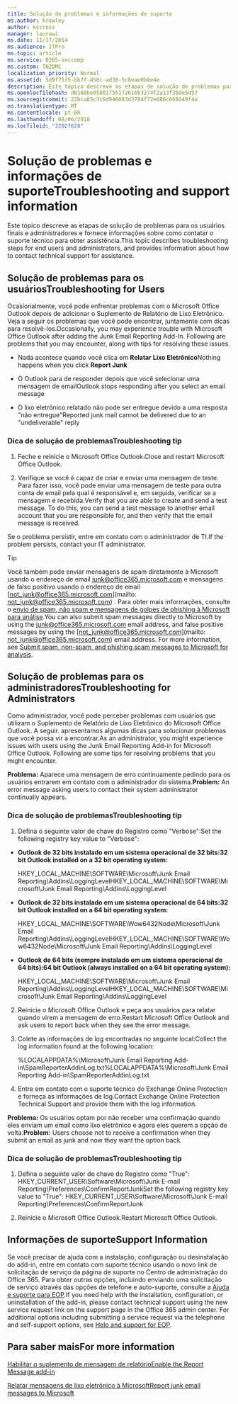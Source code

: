```yaml
---
title: Solução de problemas e informações de suporte
ms.author: krowley
author: kccross
manager: laurawi
ms.date: 11/17/2014
ms.audience: ITPro
ms.topic: article
ms.service: O365-seccomp
ms.custom: TN2DMC
localization_priority: Normal
ms.assetid: 5d9f75f5-bb7f-458c-ad30-5c8eae0b0e4e
description: Este tópico descreve as etapas de solução de problemas para os usuários finais e administradores e fornece informações sobre como contatar o suporte técnico para obter assistência.
ms.openlocfilehash: d6168be0580175b172616b3274f2a13f36de5d57
ms.sourcegitcommit: 22bca85c3c6d946083d3784f72e886c068d49f4a
ms.translationtype: MT
ms.contentlocale: pt-BR
ms.lasthandoff: 08/06/2018
ms.locfileid: "22027628"
---
```

# <a name="troubleshooting-and-support-information"></a><span data-ttu-id="29f94-103">Solução de problemas e informações de suporte</span><span class="sxs-lookup"><span data-stu-id="29f94-103">Troubleshooting and support information</span></span>

<span data-ttu-id="29f94-104">Este tópico descreve as etapas de solução de problemas para os usuários finais e administradores e fornece informações sobre como contatar o suporte técnico para obter assistência.</span><span class="sxs-lookup"><span data-stu-id="29f94-104">This topic describes troubleshooting steps for end users and administrators, and provides information about how to contact technical support for assistance.</span></span>
  
## <a name="troubleshooting-for-users"></a><span data-ttu-id="29f94-105">Solução de problemas para os usuários</span><span class="sxs-lookup"><span data-stu-id="29f94-105">Troubleshooting for Users</span></span>

<span data-ttu-id="29f94-p101">Ocasionalmente, você pode enfrentar problemas com o Microsoft Office Outlook depois de adicionar o Suplemento de Relatório de Lixo Eletrônico. Veja a seguir os problemas que você pode encontrar, juntamente com dicas para resolvê-los.</span><span class="sxs-lookup"><span data-stu-id="29f94-p101">Occasionally, you may experience trouble with Microsoft Office Outlook after adding the Junk Email Reporting Add-In. Following are problems that you may encounter, along with tips for resolving these issues.</span></span> 
  
- <span data-ttu-id="29f94-108">Nada acontece quando você clica em **Relatar Lixo Eletrônico**</span><span class="sxs-lookup"><span data-stu-id="29f94-108">Nothing happens when you click **Report Junk**</span></span>
    
- <span data-ttu-id="29f94-109">O Outlook para de responder depois que você selecionar uma mensagem de email</span><span class="sxs-lookup"><span data-stu-id="29f94-109">Outlook stops responding after you select an email message</span></span>
    
- <span data-ttu-id="29f94-110">O lixo eletrônico relatado não pode ser entregue devido a uma resposta "não entregue"</span><span class="sxs-lookup"><span data-stu-id="29f94-110">Reported junk mail cannot be delivered due to an "undeliverable" reply</span></span>
    
### <a name="troubleshooting-tip"></a><span data-ttu-id="29f94-111">Dica de solução de problemas</span><span class="sxs-lookup"><span data-stu-id="29f94-111">Troubleshooting tip</span></span>

1. <span data-ttu-id="29f94-112">Feche e reinicie o Microsoft Office Outlook.</span><span class="sxs-lookup"><span data-stu-id="29f94-112">Close and restart Microsoft Office Outlook.</span></span>
    
2. <span data-ttu-id="29f94-p102">Verifique se você é capaz de criar e enviar uma mensagem de teste. Para fazer isso, você pode enviar uma mensagem de teste para outra conta de email pela qual é responsável e, em seguida, verificar se a mensagem é recebida.</span><span class="sxs-lookup"><span data-stu-id="29f94-p102">Verify that you are able to create and send a test message. To do this, you can send a test message to another email account that you are responsible for, and then verify that the email message is received.</span></span>
    
<span data-ttu-id="29f94-115">Se o problema persistir, entre em contato com o administrador de TI.</span><span class="sxs-lookup"><span data-stu-id="29f94-115">If the problem persists, contact your IT administrator.</span></span>
  
> [!TIP]
> <span data-ttu-id="29f94-p103">Você também pode enviar mensagens de spam diretamente à Microsoft usando o endereço de email [junk@office365.microsoft.com](mailto:junk@office365.microsoft.com) e mensagens de falso positivo usando o endereço de email [not_junk@office365.microsoft.com](mailto: not_junk@office365.microsoft.com) . Para obter mais informações, consulte o [envio de spam, não spam e mensagens de golpes de phishing à Microsoft para análise](submit-spam-non-spam-and-phishing-scam-messages-to-microsoft-for-analysis.md).</span><span class="sxs-lookup"><span data-stu-id="29f94-p103">You can also submit spam messages directly to Microsoft by using the [junk@office365.microsoft.com](mailto:junk@office365.microsoft.com) email address, and false positive messages by using the [not_junk@office365.microsoft.com](mailto: not_junk@office365.microsoft.com) email address. For more information, see [Submit spam, non-spam, and phishing scam messages to Microsoft for analysis](submit-spam-non-spam-and-phishing-scam-messages-to-microsoft-for-analysis.md).</span></span> 
  
## <a name="troubleshooting-for-administrators"></a><span data-ttu-id="29f94-118">Solução de problemas para os administradores</span><span class="sxs-lookup"><span data-stu-id="29f94-118">Troubleshooting for Administrators</span></span>

<span data-ttu-id="29f94-p104">Como administrador, você pode perceber problemas com usuários que utilizam o Suplemento de Relatório de Lixo Eletrônico do Microsoft Office Outlook. A seguir. apresentamos algumas dicas para solucionar problemas que você possa vir a encontrar.</span><span class="sxs-lookup"><span data-stu-id="29f94-p104">As an administrator, you might experience issues with users using the Junk Email Reporting Add-in for Microsoft Office Outlook. Following are some tips for resolving problems that you might encounter.</span></span> 
  
 <span data-ttu-id="29f94-121">**Problema:** Aparece uma mensagem de erro continuamente pedindo para os usuários entrarem em contato com o administrador do sistema.</span><span class="sxs-lookup"><span data-stu-id="29f94-121">**Problem:** An error message asking users to contact their system administrator continually appears.</span></span> 
  
### <a name="troubleshooting-tip"></a><span data-ttu-id="29f94-122">Dica de solução de problemas</span><span class="sxs-lookup"><span data-stu-id="29f94-122">Troubleshooting tip</span></span>

1. <span data-ttu-id="29f94-123">Defina o seguinte valor de chave do Registro como "Verbose":</span><span class="sxs-lookup"><span data-stu-id="29f94-123">Set the following registry key value to "Verbose":</span></span>
    
  - <span data-ttu-id="29f94-124">**Outlook de 32 bits instalado em um sistema operacional de 32 bits:**</span><span class="sxs-lookup"><span data-stu-id="29f94-124">**32 bit Outlook installed on a 32 bit operating system:**</span></span>
    
    <span data-ttu-id="29f94-125">HKEY_LOCAL_MACHINE\SOFTWARE\Microsoft\Junk Email Reporting\Addins\LoggingLevel</span><span class="sxs-lookup"><span data-stu-id="29f94-125">HKEY_LOCAL_MACHINE\SOFTWARE\Microsoft\Junk Email Reporting\Addins\LoggingLevel</span></span>
    
  - <span data-ttu-id="29f94-126">**Outlook de 32 bits instalado em um sistema operacional de 64 bits:**</span><span class="sxs-lookup"><span data-stu-id="29f94-126">**32 bit Outlook installed on a 64 bit operating system:**</span></span>
    
    <span data-ttu-id="29f94-127">HKEY_LOCAL_MACHINE\SOFTWARE\Wow6432Node\Microsoft\Junk Email Reporting\Addins\LoggingLevel</span><span class="sxs-lookup"><span data-stu-id="29f94-127">HKEY_LOCAL_MACHINE\SOFTWARE\Wow6432Node\Microsoft\Junk Email Reporting\Addins\LoggingLevel</span></span>
    
  - <span data-ttu-id="29f94-128">**Outlook de 64 bits (sempre instalado em um sistema operacional de 64 bits):**</span><span class="sxs-lookup"><span data-stu-id="29f94-128">**64 bit Outlook (always installed on a 64 bit operating system):**</span></span>
    
    <span data-ttu-id="29f94-129">HKEY_LOCAL_MACHINE\SOFTWARE\Microsoft\Junk Email Reporting\Addins\LoggingLevel</span><span class="sxs-lookup"><span data-stu-id="29f94-129">HKEY_LOCAL_MACHINE\SOFTWARE\Microsoft\Junk Email Reporting\Addins\LoggingLevel</span></span>
    
2. <span data-ttu-id="29f94-130">Reinicie o Microsoft Office Outlook e peça aos usuários para relatar quando virem a mensagem de erro.</span><span class="sxs-lookup"><span data-stu-id="29f94-130">Restart Microsoft Office Outlook and ask users to report back when they see the error message.</span></span>
    
3. <span data-ttu-id="29f94-131">Colete as informações de log encontradas no seguinte local:</span><span class="sxs-lookup"><span data-stu-id="29f94-131">Collect the log information found at the following location:</span></span> 
    
    <span data-ttu-id="29f94-132">%LOCALAPPDATA%\Microsoft\Junk Email Reporting Add-in\SpamReporterAddinLog.txt</span><span class="sxs-lookup"><span data-stu-id="29f94-132">%LOCALAPPDATA%\Microsoft\Junk Email Reporting Add-in\SpamReporterAddinLog.txt</span></span>
    
4. <span data-ttu-id="29f94-133">Entre em contato com o suporte técnico do Exchange Online Protection e forneça as informações de log.</span><span class="sxs-lookup"><span data-stu-id="29f94-133">Contact Exchange Online Protection Technical Support and provide them with the log information.</span></span> 
    
 <span data-ttu-id="29f94-134">**Problema:** Os usuários optam por não receber uma confirmação quando eles enviam um email como lixo eletrônico e agora eles querem a opção de volta.</span><span class="sxs-lookup"><span data-stu-id="29f94-134">**Problem:** Users choose not to receive a confirmation when they submit an email as junk and now they want the option back.</span></span> 
  
### <a name="troubleshooting-tip"></a><span data-ttu-id="29f94-135">Dica de solução de problemas</span><span class="sxs-lookup"><span data-stu-id="29f94-135">Troubleshooting tip</span></span>

1. <span data-ttu-id="29f94-136">Defina o seguinte valor de chave do Registro como "True": HKEY_CURRENT_USER\Software\Microsoft\Junk E-mail Reporting\Preferences\ConfirmReportJunk</span><span class="sxs-lookup"><span data-stu-id="29f94-136">Set the following registry key value to "True": HKEY_CURRENT_USER\Software\Microsoft\Junk E-mail Reporting\Preferences\ConfirmReportJunk</span></span>
    
2. <span data-ttu-id="29f94-137">Reinicie o Microsoft Office Outlook.</span><span class="sxs-lookup"><span data-stu-id="29f94-137">Restart Microsoft Office Outlook.</span></span>
    
## <a name="support-information"></a><span data-ttu-id="29f94-138">Informações de suporte</span><span class="sxs-lookup"><span data-stu-id="29f94-138">Support Information</span></span>

<span data-ttu-id="29f94-p105">Se você precisar de ajuda com a instalação, configuração ou desinstalação do add-in, entre em contato com suporte técnico usando o novo link de solicitação de serviço da página de suporte no Centro de administração do Office 365. Para obter outras opções, incluindo enviando uma solicitação de serviço através das opções de telefone e auto-suporte, consulte a [Ajuda e suporte para EOP](eop/help-and-support-for-eop.md).</span><span class="sxs-lookup"><span data-stu-id="29f94-p105">If you need help with the installation, configuration, or uninstallation of the add-in, please contact technical support using the new service request link on the support page in the Office 365 admin center. For additional options including submitting a service request via the telephone and self-support options, see [Help and support for EOP](eop/help-and-support-for-eop.md).</span></span>
  
## <a name="for-more-information"></a><span data-ttu-id="29f94-141">Para saber mais</span><span class="sxs-lookup"><span data-stu-id="29f94-141">For more information</span></span>

[<span data-ttu-id="29f94-142">Habilitar o suplemento de mensagem de relatório</span><span class="sxs-lookup"><span data-stu-id="29f94-142">Enable the Report Message add-in</span></span>](https://support.office.com/article/4250c4bc-6102-420b-9e0a-a95064837676)
  
[<span data-ttu-id="29f94-143">Relatar mensagens de lixo eletrônico à Microsoft</span><span class="sxs-lookup"><span data-stu-id="29f94-143">Report junk email messages to Microsoft</span></span>](report-junk-email-messages-to-microsoft.md)
  

